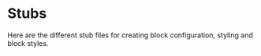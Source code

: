 # Stubs

Here are the different stub files for creating block configuration, styling and block styles.
